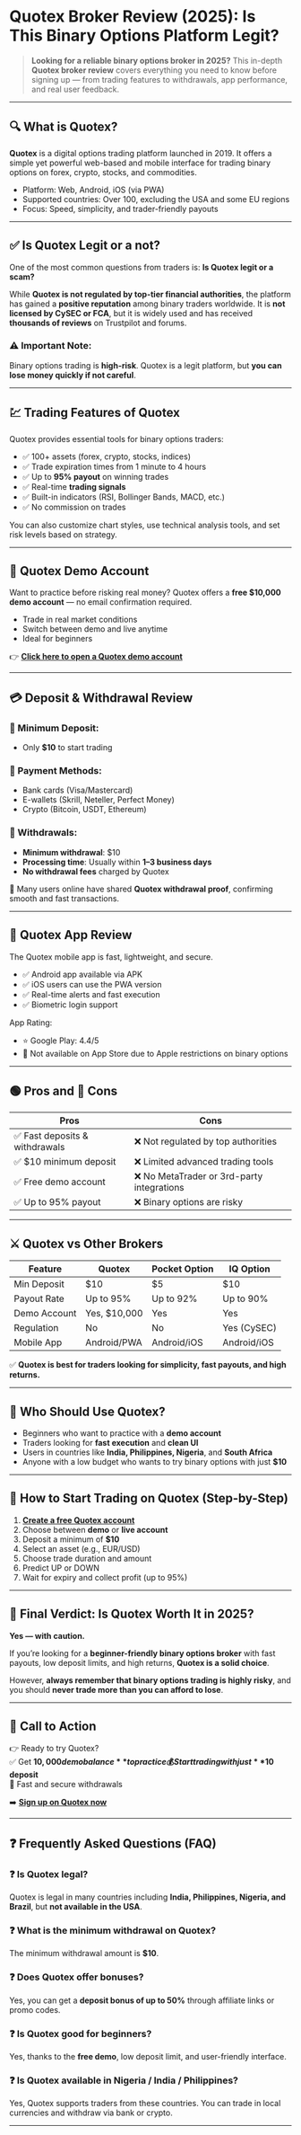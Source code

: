 # Quotex Broker Review (2025): Is This Binary Options Platform Legit?

> **Looking for a reliable binary options broker in 2025?** This in-depth **Quotex broker review** covers everything you need to know before signing up — from trading features to withdrawals, app performance, and real user feedback.

---

## 🔍 What is Quotex?

**Quotex** is a digital options trading platform launched in 2019. It offers a simple yet powerful web-based and mobile interface for trading binary options on forex, crypto, stocks, and commodities.

- Platform: Web, Android, iOS (via PWA)
- Supported countries: Over 100, excluding the USA and some EU regions
- Focus: Speed, simplicity, and trader-friendly payouts

---

## ✅ Is Quotex Legit or a not?

One of the most common questions from traders is: **Is Quotex legit or a scam?**

While **Quotex is not regulated by top-tier financial authorities**, the platform has gained a **positive reputation** among binary traders worldwide. It is **not licensed by CySEC or FCA**, but it is widely used and has received **thousands of reviews** on Trustpilot and forums.

### ⚠️ Important Note:
Binary options trading is **high-risk**. Quotex is a legit platform, but **you can lose money quickly if not careful**.

---

## 💹 Trading Features of Quotex

Quotex provides essential tools for binary options traders:

- ✅ 100+ assets (forex, crypto, stocks, indices)
- ✅ Trade expiration times from 1 minute to 4 hours
- ✅ Up to **95% payout** on winning trades
- ✅ Real-time **trading signals**
- ✅ Built-in indicators (RSI, Bollinger Bands, MACD, etc.)
- ✅ No commission on trades

You can also customize chart styles, use technical analysis tools, and set risk levels based on strategy.

---

## 🧪 Quotex Demo Account

Want to practice before risking real money? Quotex offers a **free $10,000 demo account** — no email confirmation required.

- Trade in real market conditions
- Switch between demo and live anytime
- Ideal for beginners

👉 [**Click here to open a Quotex demo account**](https://broker-qx.pro/?lid=933306) 

---

## 💳 Deposit & Withdrawal Review

### 🔻 Minimum Deposit:
- Only **$10** to start trading

### 💸 Payment Methods:
- Bank cards (Visa/Mastercard)
- E-wallets (Skrill, Neteller, Perfect Money)
- Crypto (Bitcoin, USDT, Ethereum)

### 🏧 Withdrawals:
- **Minimum withdrawal**: $10
- **Processing time**: Usually within **1–3 business days**
- **No withdrawal fees** charged by Quotex

🔎 Many users online have shared **Quotex withdrawal proof**, confirming smooth and fast transactions.

---

## 📱 Quotex App Review

The Quotex mobile app is fast, lightweight, and secure.

- ✅ Android app available via APK
- ✅ iOS users can use the PWA version
- ✅ Real-time alerts and fast execution
- ✅ Biometric login support

App Rating:
- ⭐ Google Play: 4.4/5
- 🚫 Not available on App Store due to Apple restrictions on binary options

---

## 🟢 Pros and 🔴 Cons

| Pros                         | Cons                              |
|-----------------------------|-----------------------------------|
| ✅ Fast deposits & withdrawals | ❌ Not regulated by top authorities |
| ✅ $10 minimum deposit        | ❌ Limited advanced trading tools  |
| ✅ Free demo account          | ❌ No MetaTrader or 3rd-party integrations |
| ✅ Up to 95% payout           | ❌ Binary options are risky        |

---

## ⚔️ Quotex vs Other Brokers

| Feature         | Quotex        | Pocket Option | IQ Option     |
|----------------|---------------|---------------|---------------|
| Min Deposit     | $10           | $5            | $10           |
| Payout Rate     | Up to 95%     | Up to 92%     | Up to 90%     |
| Demo Account    | Yes, $10,000  | Yes           | Yes           |
| Regulation      | No            | No            | Yes (CySEC)   |
| Mobile App      | Android/PWA   | Android/iOS   | Android/iOS   |

✅ **Quotex is best for traders looking for simplicity, fast payouts, and high returns.**

---

## 👥 Who Should Use Quotex?

- Beginners who want to practice with a **demo account**
- Traders looking for **fast execution** and **clean UI**
- Users in countries like **India, Philippines, Nigeria**, and **South Africa**
- Anyone with a low budget who wants to try binary options with just **$10**

---

## 🚀 How to Start Trading on Quotex (Step-by-Step)

1. [**Create a free Quotex account**](https://broker-qx.pro/?lid=933306)
2. Choose between **demo** or **live account**
3. Deposit a minimum of **$10**
4. Select an asset (e.g., EUR/USD)
5. Choose trade duration and amount
6. Predict UP or DOWN
7. Wait for expiry and collect profit (up to 95%)

---

## 🧠 Final Verdict: Is Quotex Worth It in 2025?

**Yes — with caution.**

If you’re looking for a **beginner-friendly binary options broker** with fast payouts, low deposit limits, and high returns, **Quotex is a solid choice**.

However, **always remember that binary options trading is highly risky**, and you should **never trade more than you can afford to lose**.

---

## 🔗 Call to Action

👉 Ready to try Quotex?  
✅ Get **$10,000 demo balance** to practice  
💰 Start trading with just **$10 deposit**  
🔐 Fast and secure withdrawals

➡️ [**Sign up on Quotex now**](https://broker-qx.pro/?lid=933306)

---

## ❓ Frequently Asked Questions (FAQ)

### ❓ Is Quotex legal?
Quotex is legal in many countries including **India, Philippines, Nigeria, and Brazil**, but **not available in the USA**.

### ❓ What is the minimum withdrawal on Quotex?
The minimum withdrawal amount is **$10**.

### ❓ Does Quotex offer bonuses?
Yes, you can get a **deposit bonus of up to 50%** through affiliate links or promo codes.

### ❓ Is Quotex good for beginners?
Yes, thanks to the **free demo**, low deposit limit, and user-friendly interface.

### ❓ Is Quotex available in Nigeria / India / Philippines?
Yes, Quotex supports traders from these countries. You can trade in local currencies and withdraw via bank or crypto.

---

